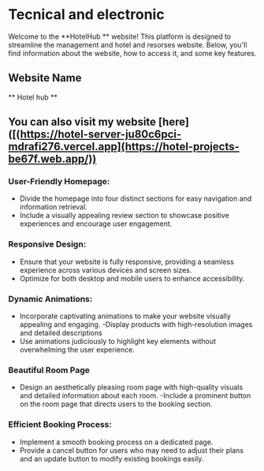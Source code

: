 # Tecnical and electronic 

Welcome to the **HotelHub ** website! This platform is designed to streamline the management and hotel  and resorses  website. Below, you'll find information about the website, how to access it, and some key features.

## Website Name

** Hotel hub **
## You can also visit my website [here]([(https://hotel-server-ju80c6pci-mdrafi276.vercel.app](https://hotel-projects-be67f.web.app/))

### User-Friendly Homepage:

- Divide the homepage into four distinct sections for easy navigation and information retrieval.
- Include a visually appealing review section to showcase positive experiences and encourage user engagement.
### Responsive Design:

- Ensure that your website is fully responsive, providing a seamless experience across various devices and screen sizes.
- Optimize for both desktop and mobile users to enhance accessibility.


### Dynamic Animations:

- Incorporate captivating animations to make your website visually appealing and engaging.
-Display products with high-resolution images and detailed descriptions
- Use animations judiciously to highlight key elements without overwhelming the user experience.

### Beautiful Room Page

- Design an aesthetically pleasing room page with high-quality visuals and detailed information about each room.
-Include a prominent button on the room page that directs users to the booking section.

### Efficient Booking Process:
- Implement a smooth booking process on a dedicated page.
- Provide a cancel button for users who may need to adjust their plans and an update button to modify existing bookings easily.
